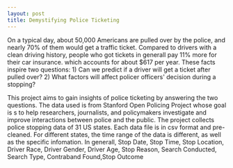 ```yaml
---
layout: post
title: Demystifying Police Ticketing
---
```

On a typical day, about 50,000 Americans are pulled over by the police, and nearly 70% of them would get a traffic ticket. Compared to drivers with a clean driving history, people who got tickets in generall pay 11% more for their car insurance. which accounts for about $617 per year. These facts inspire two questions: 1) Can we predict if a driver will get a ticket after pulled over? 2) What factors will affect policer officers' decision during a stopping?

This project aims to gain insights of police ticketing by answering the two questions. The data used is from Stanford Open Policing Project whose goal is s to help researchers, journalists, and policymakers investigate and improve interactions between police and the public. The project collects police stopping data of 31 US states. Each data file is in csv format and pre-cleaned. For different states, the time range of the data is different, as well as the specific infomation. In generall, Stop Date, Stop Time, Stop Location, Driver Race, Driver Gender, Driver Age, Stop Reason, Search Conducted, Search Type, Contraband Found,Stop Outcome
